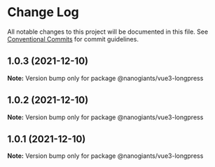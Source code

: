# Change Log

All notable changes to this project will be documented in this file.
See [Conventional Commits](https://conventionalcommits.org) for commit guidelines.

## 1.0.3 (2021-12-10)

**Note:** Version bump only for package @nanogiants/vue3-longpress





## 1.0.2 (2021-12-10)

**Note:** Version bump only for package @nanogiants/vue3-longpress





## 1.0.1 (2021-12-10)

**Note:** Version bump only for package @nanogiants/vue3-longpress
